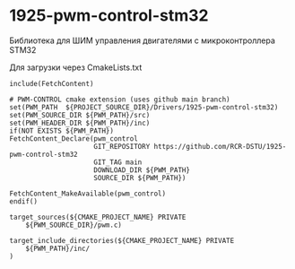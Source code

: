 # 1925-pwm-control-stm32
Библиотека для ШИМ управления двигателями с микроконтроллера STM32

Для загрузки через CmakeLists.txt
```
include(FetchContent)

# PWM-CONTROL cmake extension (uses github main branch)
set(PWM_PATH  ${PROJECT_SOURCE_DIR}/Drivers/1925-pwm-control-stm32)
set(PWM_SOURCE_DIR ${PWM_PATH}/src)
set(PWM_HEADER_DIR ${PWM_PATH}/inc)
if(NOT EXISTS ${PWM_PATH})
FetchContent_Declare(pwm_control
                     GIT_REPOSITORY https://github.com/RCR-DSTU/1925-pwm-control-stm32
                     GIT_TAG main
                     DOWNLOAD_DIR ${PWM_PATH}
                     SOURCE_DIR ${PWM_PATH})

FetchContent_MakeAvailable(pwm_control)
endif()

target_sources(${CMAKE_PROJECT_NAME} PRIVATE
    ${PWM_SOURCE_DIR}/pwm.c)

target_include_directories(${CMAKE_PROJECT_NAME} PRIVATE
    ${PWM_PATH}/inc/
)
```
